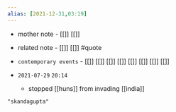 ```yaml
---
alias: [2021-12-31,03:19]
---
```

- mother note - [[]] [[]]
- related note - [[]] [[]] #quote 
- `contemporary events` - [[]] [[]] [[]] [[]] [[]] [[]] [[]] [[]]

- `2021-07-29`  `20:14`
	- stopped [[huns]] from invading [[india]]
```query 2021-12-31 03:19
"skandagupta"
```
